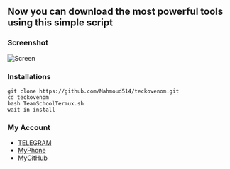 ## Now you can download the most powerful tools using this simple script
### Screenshot
![Screen](http://www.m9c.net/uploads/15648511011.png)
### Installations
```
git clone https://github.com/Mahmoud514/teckovenom.git
cd teckovenom
bash TeamSchoolTermux.sh
wait in install
```
### My Account
* [TELEGRAM](@Ananym0us)
* [MyPhone](201062884365)
* [MyGitHub](https://github.com/Mahmoud514)
